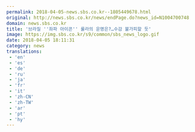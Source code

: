 ```yaml
---
permalink: 2018-04-05-news.sbs.co.kr--1805449678.html
original: http://news.sbs.co.kr/news/endPage.do?news_id=N1004700748
domain: news.sbs.co.kr
title: '브라질 ''좌파 아이콘'' 룰라의 운명은?…수감 불가피할 듯'
image: https://img.sbs.co.kr/s9/common/sbs_news_logo.gif
date: 2018-04-05 18:11:31
category: news
translations: 
 - 'en'
 - 'es'
 - 'de'
 - 'ru'
 - 'ja'
 - 'fr'
 - 'it'
 - 'zh-CN'
 - 'zh-TW'
 - 'ar'
 - 'pt'
 - 'hy'
---
```



